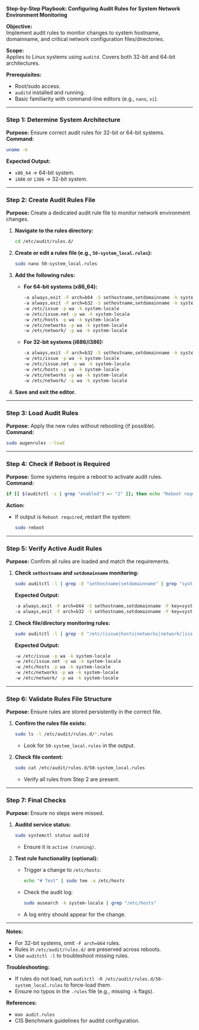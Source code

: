 **Step-by-Step Playbook: Configuring Audit Rules for System Network Environment Monitoring**

**Objective:**  
Implement audit rules to monitor changes to system hostname, domainname, and critical network configuration files/directories.

**Scope:**  
Applies to Linux systems using `auditd`. Covers both 32-bit and 64-bit architectures.

**Prerequisites:**  
- Root/sudo access.
- `auditd` installed and running.
- Basic familiarity with command-line editors (e.g., `nano`, `vi`).

---

### **Step 1: Determine System Architecture**
**Purpose:** Ensure correct audit rules for 32-bit or 64-bit systems.  
**Command:**  
```bash
uname -m
```  
**Expected Output:**  
- `x86_64` → 64-bit system.  
- `i686` or `i386` → 32-bit system.  

---

### **Step 2: Create Audit Rules File**
**Purpose:** Create a dedicated audit rule file to monitor network environment changes.  

1. **Navigate to the rules directory:**  
   ```bash
   cd /etc/audit/rules.d/
   ```

2. **Create or edit a rules file (e.g., `50-system_local.rules`):**  
   ```bash
   sudo nano 50-system_local.rules
   ```

3. **Add the following rules:**  
   - **For 64-bit systems (x86_64):**  
     ```bash
     -a always,exit -F arch=b64 -S sethostname,setdomainname -k system-locale
     -a always,exit -F arch=b32 -S sethostname,setdomainname -k system-locale
     -w /etc/issue -p wa -k system-locale
     -w /etc/issue.net -p wa -k system-locale
     -w /etc/hosts -p wa -k system-locale
     -w /etc/networks -p wa -k system-locale
     -w /etc/network/ -p wa -k system-locale
     ```
   - **For 32-bit systems (i686/i386):**  
     ```bash
     -a always,exit -F arch=b32 -S sethostname,setdomainname -k system-locale
     -w /etc/issue -p wa -k system-locale
     -w /etc/issue.net -p wa -k system-locale
     -w /etc/hosts -p wa -k system-locale
     -w /etc/networks -p wa -k system-locale
     -w /etc/network/ -p wa -k system-locale
     ```

4. **Save and exit the editor.**

---

### **Step 3: Load Audit Rules**
**Purpose:** Apply the new rules without rebooting (if possible).  
**Command:**  
```bash
sudo augenrules --load
```

---

### **Step 4: Check if Reboot is Required**
**Purpose:** Some systems require a reboot to activate audit rules.  
**Command:**  
```bash
if [[ $(auditctl -s | grep "enabled") =~ "2" ]]; then echo "Reboot required"; else echo "No reboot needed"; fi
```  
**Action:**  
- If output is `Reboot required`, restart the system:  
  ```bash
  sudo reboot
  ```

---

### **Step 5: Verify Active Audit Rules**
**Purpose:** Confirm all rules are loaded and match the requirements.  

1. **Check `sethostname` and `setdomainname` monitoring:**  
   ```bash
   sudo auditctl -l | grep -E "sethostname|setdomainname" | grep "system-locale"
   ```  
   **Expected Output:**  
   ```bash
   -a always,exit -F arch=b64 -S sethostname,setdomainname -F key=system-locale
   -a always,exit -F arch=b32 -S sethostname,setdomainname -F key=system-locale  # (64-bit only)
   ```

2. **Check file/directory monitoring rules:**  
   ```bash
   sudo auditctl -l | grep -E "/etc/(issue|hosts|networks|network/|issue.net)" | grep "system-locale"
   ```  
   **Expected Output:**  
   ```bash
   -w /etc/issue -p wa -k system-locale
   -w /etc/issue.net -p wa -k system-locale
   -w /etc/hosts -p wa -k system-locale
   -w /etc/networks -p wa -k system-locale
   -w /etc/network/ -p wa -k system-locale
   ```

---

### **Step 6: Validate Rules File Structure**
**Purpose:** Ensure rules are stored persistently in the correct file.  

1. **Confirm the rules file exists:**  
   ```bash
   sudo ls -l /etc/audit/rules.d/*.rules
   ```  
   - Look for `50-system_local.rules` in the output.

2. **Check file content:**  
   ```bash
   sudo cat /etc/audit/rules.d/50-system_local.rules
   ```  
   - Verify all rules from Step 2 are present.

---

### **Step 7: Final Checks**
**Purpose:** Ensure no steps were missed.  

1. **Auditd service status:**  
   ```bash
   sudo systemctl status auditd
   ```  
   - Ensure it is `active (running)`.

2. **Test rule functionality (optional):**  
   - Trigger a change to `/etc/hosts`:  
     ```bash
     echo "# Test" | sudo tee -a /etc/hosts
     ```  
   - Check the audit log:  
     ```bash
     sudo ausearch -k system-locale | grep "/etc/hosts"
     ```  
   - A log entry should appear for the change.

---

**Notes:**  
- For 32-bit systems, omit `-F arch=b64` rules.  
- Rules in `/etc/audit/rules.d/` are preserved across reboots.  
- Use `auditctl -l` to troubleshoot missing rules.  

**Troubleshooting:**  
- If rules do not load, run `auditctl -R /etc/audit/rules.d/50-system_local.rules` to force-load them.  
- Ensure no typos in the `.rules` file (e.g., missing `-k` flags).  

**References:**  
- `man audit.rules`  
- CIS Benchmark guidelines for auditd configuration.